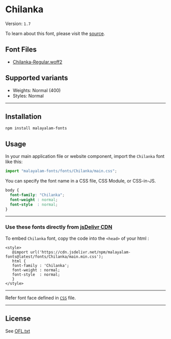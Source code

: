# Chilanka

Version: `1.7`

To learn about this font, please visit the [source](https://gitlab.com/smc/fonts/chilanka).

## Font Files

* [Chilanka-Regular.woff2](Chilanka-Regular.woff2)

## Supported variants

* Weights: Normal (400)
* Styles: Normal

---

## Installation

```shell
npm install malayalam-fonts
```
## Usage

In your main application file or website component, import the `Chilanka` font like this:

```javascript
import "malayalam-fonts/fonts/Chilanka/main.css";
```
You can specify the font name in a CSS file, CSS Module, or CSS-in-JS.

```css
body {
  font-family: "Chilanka";
  font-weight : normal;
  font-style  : normal;
}
```
---

### Use these fonts directly from [jsDelivr CDN](https://www.jsdelivr.com/package/npm/malayalam-fonts)

To embed `Chilanka` font, copy the code into the `<head>` of your html :

````
<style>
   @import url('https://cdn.jsdelivr.net/npm/malayalam-fonts@latest/fonts/Chilanka/main.min.css');
   html {
   font-family : 'Chilanka';
   font-weight : normal;
   font-style  : normal;
   }
</style>
````
---
Refer font face defined in [`CSS`](main.css) file.

---
## License

See [OFL.txt](OFL.txt)